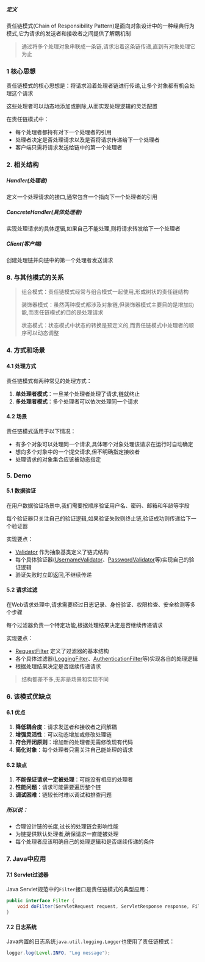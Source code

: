 ##### 定义
责任链模式(Chain of Responsibility Pattern)是面向对象设计中的一种经典行为模式,它为请求的发送者和接收者之间提供了解耦机制

> 通过将多个处理对象串联成一条链,请求沿着这条链传递,直到有对象处理它为止

### 1 核心思想

责任链模式的核心思想是：将请求沿着处理者链进行传递,让多个对象都有机会处理这个请求

这些处理者可以动态地添加或删除,从而实现处理逻辑的灵活配置

在责任链模式中：
- 每个处理者都持有对下一个处理者的引用
- 处理者决定是否处理请求以及是否将请求传递给下一个处理者
- 客户端只需将请求发送给链中的第一个处理者

### 2. 相关结构
##### Handler(处理者)
定义一个处理请求的接口,通常包含一个指向下一个处理者的引用

##### ConcreteHandler(具体处理者)
实现处理请求的具体逻辑,如果自己不能处理,则将请求转发给下一个处理者

##### Client(客户端)
创建处理链并向链中的第一个处理者发送请求

### 8. 与其他模式的关系

> 组合模式：责任链模式经常与组合模式一起使用,形成树状的责任链结构
>
> 装饰器模式：虽然两种模式都涉及对象链,但装饰器模式主要目的是增加功能,而责任链模式的目的是处理请求
>
> 状态模式：状态模式中状态的转换是预定义的,而责任链模式中处理者的顺序可以动态调整

### 4. 方式和场景

#### 4.1 处理方式

责任链模式有两种常见的处理方式：

1. **单处理者模式**：一旦某个处理者处理了请求,链就终止
2. **多处理者模式**：多个处理者可以依次处理同一个请求

#### 4.2 场景

责任链模式适用于以下情况：

- 有多个对象可以处理同一个请求,具体哪个对象处理该请求在运行时自动确定
- 想向多个对象中的一个提交请求,但不明确指定接收者
- 处理请求的对象集合应该被动态指定

### 5. Demo

#### 5.1 数据验证

在用户数据验证场景中,我们需要按顺序验证用户名、密码、邮箱和年龄等字段

每个验证器只关注自己的验证逻辑,如果验证失败则终止链,验证成功则传递给下一个验证器

实现要点：
- [Validator](src/main/java/com/niudada/data_validate/Validator.java) 作为抽象基类定义了链式结构
- 每个具体验证器([UsernameValidator](src/main/java/com/niudada/data_validate/UsernameValidator.java)、[PasswordValidator](src/main/java/com/niudada/data_validate/PasswordValidator.java)等)实现自己的验证逻辑
- 验证失败时立即返回,不继续传递

#### 5.2 请求过滤

在Web请求处理中,请求需要经过日志记录、身份验证、权限检查、安全检测等多个步骤

每个过滤器负责一个特定功能,根据处理结果决定是否继续传递请求

实现要点：
- [RequestFilter](src/main/java/com/niudada/request_filter/RequestFilter.java) 定义了过滤器的基本结构
- 各个具体过滤器([LoggingFilter](src/main/java/com/niudada/request_filter/LoggingFilter.java)、[AuthenticationFilter](src/main/java/com/niudada/request_filter/AuthenticationFilter.java)等)实现各自的处理逻辑
- 根据处理结果决定是否继续传递请求

> 结构都差不多,无非是场景和实现不同

### 6. 该模式优缺点

#### 6.1 优点

1. **降低耦合度**：请求发送者和接收者之间解耦
2. **增强灵活性**：可以动态增加或修改处理链
3. **符合开闭原则**：增加新的处理者无需修改现有代码
4. **简化对象**：每个处理者只需关注自己能处理的请求

#### 6.2 缺点

1. **不能保证请求一定被处理**：可能没有相应的处理者
2. **性能问题**：请求可能需要遍历整个链
3. **调试困难**：链较长时难以调试和排查问题

##### 所以说：
- 合理设计链的长度,过长的处理链会影响性能
- 为链提供默认处理者,确保请求一直能被处理
- 每个处理者应该明确自己的处理逻辑和是否继续传递的条件

### 7. Java中应用

#### 7.1 Servlet过滤器

Java Servlet规范中的`Filter`接口是责任链模式的典型应用：

```java
public interface Filter {
    void doFilter(ServletRequest request, ServletResponse response, FilterChain chain);
}
```


#### 7.2 日志系统

Java内置的日志系统`java.util.logging.Logger`也使用了责任链模式：

```java
logger.log(Level.INFO, "Log message");
```